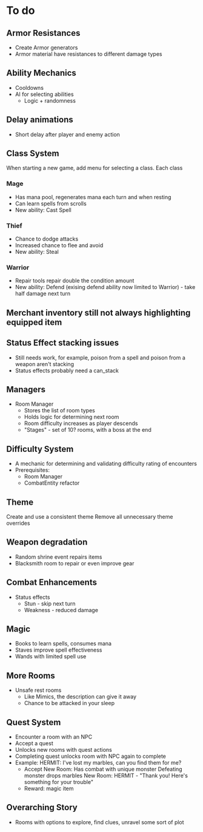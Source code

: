 # To do

## Armor Resistances
- Create Armor generators
- Armor material have resistances to different damage types

## Ability Mechanics
- Cooldowns
- AI for selecting abilities
    - Logic + randomness

## Delay animations
- Short delay after player and enemy action

## Class System

When starting a new game, add menu for selecting a class. Each class

### Mage
- Has mana pool, regenerates mana each turn and when resting
- Can learn spells from scrolls
- New ability: Cast Spell
### Thief
- Chance to dodge attacks
- Increased chance to flee and avoid
- New ability: Steal
### Warrior
- Repair tools repair double the condition amount
- New ability: Defend (exising defend ability now limited to Warrior) - take half damage next turn


## Merchant inventory still not always highlighting equipped item

## Status Effect stacking issues
- Still needs work, for example, poison from a spell and poison from a weapon aren't stacking
- Status effects probably need a can_stack

## Managers
- Room Manager
    - Stores the list of room types
    - Holds logic for determining next room
    - Room difficulty increases as player descends
    - "Stages" - set of 10? rooms, with a boss at the end

## Difficulty System
- A mechanic for determining and validating difficulty rating of encounters
- Prerequisites:
    - Room Manager
    - CombatEntity refactor

## Theme
Create and use a consistent theme
Remove all unnecessary theme overrides

## Weapon degradation
- Random shrine event repairs items
- Blacksmith room to repair or even improve gear

## Combat Enhancements
- Status effects
    - Stun - skip next turn
    - Weakness - reduced damage

## Magic
- Books to learn spells, consumes mana
- Staves improve spell effectiveness
- Wands with limited spell use

## More Rooms
- Unsafe rest rooms
    - Like Mimics, the description can give it away
    - Chance to be attacked in your sleep

## Quest System
- Encounter a room with an NPC
- Accept a quest
- Unlocks new rooms with quest actions
- Completing quest unlocks room with NPC again to complete
- Example:
    HERMIT: I've lost my marbles, can you find them for me?
    - Accept
    New Room: Has combat with unique monster
        Defeating monster drops marbles
    New Room: HERMIT - "Thank you! Here's something for your trouble"
    - Reward: magic item

## Overarching Story
- Rooms with options to explore, find clues, unravel some sort of plot